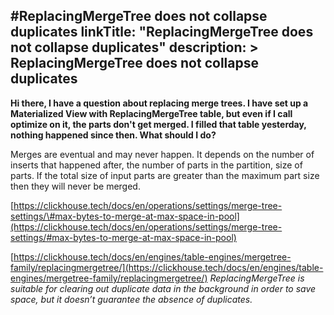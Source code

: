 #ReplacingMergeTree does not collapse duplicates
linkTitle: "ReplacingMergeTree does not collapse duplicates"
description: >
    ReplacingMergeTree does not collapse duplicates
---
**Hi there, I have a question about replacing merge trees. I have set up a Materialized View with ReplacingMergeTree table, but even if I call optimize on it, the parts don't get merged. I filled that table yesterday, nothing happened since then. What should I do?**

Merges are eventual and may never happen. It depends on the number of inserts that happened after, the number of parts in the partition, size of parts.
If the total size of input parts are greater than the maximum part size then they will never be merged.

[https://clickhouse.tech/docs/en/operations/settings/merge-tree-settings/\#max-bytes-to-merge-at-max-space-in-pool](https://clickhouse.tech/docs/en/operations/settings/merge-tree-settings/#max-bytes-to-merge-at-max-space-in-pool)

[https://clickhouse.tech/docs/en/engines/table-engines/mergetree-family/replacingmergetree/](https://clickhouse.tech/docs/en/engines/table-engines/mergetree-family/replacingmergetree/)
_ReplacingMergeTree is suitable for clearing out duplicate data in the background in order to save space, but it doesn’t guarantee the absence of duplicates._

